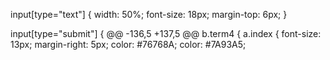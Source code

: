 input[type="text"] {
    width: 50%;
    font-size: 18px;
    margin-top: 6px;
}

input[type="submit"] {
@@ -136,5 +137,5 @@ b.term4 {
a.index {
    font-size: 13px;
    margin-right: 5px;
    color: #76768A;
    color: #7A93A5;
   
